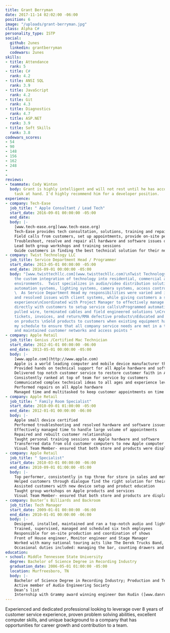 ```yaml
---
title: Grant Berryman
date: 2017-11-14 02:02:00 -06:00
position: 6
image: "/uploads/grant-berryman.jpg"
class: Alpha C#
personality_type: ISTP
social:
  github: 2unes
  linkedin: grantberryman
  codewars: 2unes
skills:
- title: Attendance
  rank: 5
- title: C#
  rank: 4.2
- title: ANSI SQL
  rank: 3.9
- title: JavaScript
  rank: 4.2
- title: Git
  rank: 4.3
- title: Diagnostics
  rank: 4.7
- title: ASP.NET
  rank: 3.9
- title: Soft Skills
  rank: 3.8
codewars_scores:
- 54
- 90
- 148
- 156
- 162
- 248
- 
- 
reviews:
- teammate: Cody Winton
  body: Grant is highly intelligent and will not rest until he has accomplished the
    task at hand. I'd highly recommend him for a developer position.
experience:
- company: Tech-Ease
  job_title: " Apple Consultant / Lead Tech"
  start_date: 2016-09-01 00:00:00 -05:00
  end_date: 
  body: |-
    [www.tech-ease.org](www.tech-ease.org)
    Tech-Ease provides tech consultation, solutions, training and repairs for all Apple products.  As Lead Tech, I am an independent contractor and work with minimal oversight. My duties include:
    Field calls from customers, set up appointments, provide on-site personal or business consultation and expertise
    Troubleshoot, resolve and repair all hardware and software issues on all Apple products
    Lead both group workshops and training sessions
    Guide customers in finding the best technical solution for their needs
- company: Twist Technology LLC
  job_title: Service Department Head / Programmer
  start_date: 2013-05-01 00:00:00 -05:00
  end_date: 2016-09-01 00:00:00 -05:00
  body: "[www.twisttechllc.com](www.twisttechllc.com)\nTwist Technology LLC delivers
    the custom integration of technology into residential, commercial and worship
    environments.  Twist specializes in audio/video distribution solutions, theaters,
    automation systems, lighting systems, camera systems, access control and networking.
    \  As Service Department Head my responsibilities were varied and included:\nDiagnosed
    and resolved issues with client systems, while giving customers a second to none
    experience\nCoordinated with Project Manager to effectively manage staff\nCommunicated
    directly with customers to setup service calls\nProgrammed automation systems,
    pulled wire, terminated cables and field engineered solutions \nCreated service
    tickets, invoices, and return/RMA defective products\nEducated and trained customers
    on products \nSold products to customers when existing equipment has failed\nManaged
    my schedule to ensure that all company service needs are met in a timely manner\nBuilt
    and maintained customer networks and access points "
- company: Apple Retail
  job_title: Genius /Certified Mac Technician
  start_date: 2012-01-01 00:00:00 -06:00
  end_date: 2013-05-01 00:00:00 -05:00
  body: |-
    [www.apple.com](http://www.apple.com)
    Apple is a world leading computer and mobile device manufacturer that sells and services their products through Apple Retail stores.  As a Genius my duties included:
    Provided hands on technical support for all Apple hardware and software
    Delivered top notch customer service to restore customer faith in Apple
    Consistently ranked at top of team for service by customers
    Communicated complex technical ideas to all ages and experience levels
    Performed repairs on all Apple hardware
    Managed time and multitasked to keep customer appointments on time in fast paced, time sensitive environment
- company: Apple Retail
  job_title: " Family Room Specialist"
  start_date: 2010-09-01 01:00:00 -05:00
  end_date: 2012-01-01 00:00:00 -06:00
  body: |-
    Apple small device certified
    Performed troubleshooting and resolved hardware and software issues on Apple mobile devices
    Effectively managed time to handle large volume of appointments
    Repaired and rebuilt customer relationships
    Taught personal training sessions on Apple hardware and software
    Transferred data from old customer computers to new Apple computer
    Visual Team Member- ensured that both store and products were displayed according to Apple’s standards, worked after hours to change displays, updated storefront windows, image products with updated software, setup for product launches and restock
- company: Apple Retail
  job_title: " Specialist"
  start_date: 2010-03-01 00:00:00 -06:00
  end_date: 2010-09-01 01:00:00 -05:00
  body: |-
    Top performer, consistently in top three for store in sales and metrics
    Helped customers through dialogue find the right solution for their needs
    Assisted customers with new device setup and product education
    Taught group workshops on Apple products and services
    Visual Team Member- ensured that both store and products are displayed according to Apple’s standards, worked after hours to change displays, updated storefront windows, image products with updated software, setup for product launches and restock
- company: Buster’s Billiards and Backroom
  job_title: Tech Manager
  start_date: 2009-01-01 00:00:00 -06:00
  end_date: 2010-01-01 00:00:00 -06:00
  body: |-
    Designed, installed, maintained and ran a top-notch audio and lighting system for 1000 capacity venue
    Trained, supervised, managed and scheduled six tech employees
    Responsible for on-site production and coordination of shows
    Front of House engineer, Monitor engineer and Stage Manager
    Worked with many national touring acts like The Derek Trucks Band, Blues Traveler, Silversun Pickups, Cage The Elephant, etc.
    Occasional duties included: managing the bar, counting drawers and cash drops
education:
- school: Middle Tennessee State University
  degree: Bachelor of Science Degree in Recording Industry
  graduation_date: 2006-05-01 01:00:00 -05:00
  location: Murfreesboro, TN
  body: |-
    Bachelor of Science Degree in Recording Industry; Production and Technology, Minor in Music Industry, Major GPA: 3.857 Overall GPA: 3.34
    Active member of Audio Engineering Society
    Dean’s list
    Internship with Grammy award winning engineer Dan Rudin ([www.danrudin.com](http://www.danrudin.com))
---
```


Experienced and dedicated professional looking to leverage over 8 years of customer service experience, proven problem solving abilities, excellent computer skills, and unique background to a company that has opportunities for career growth and contribution to a team.
